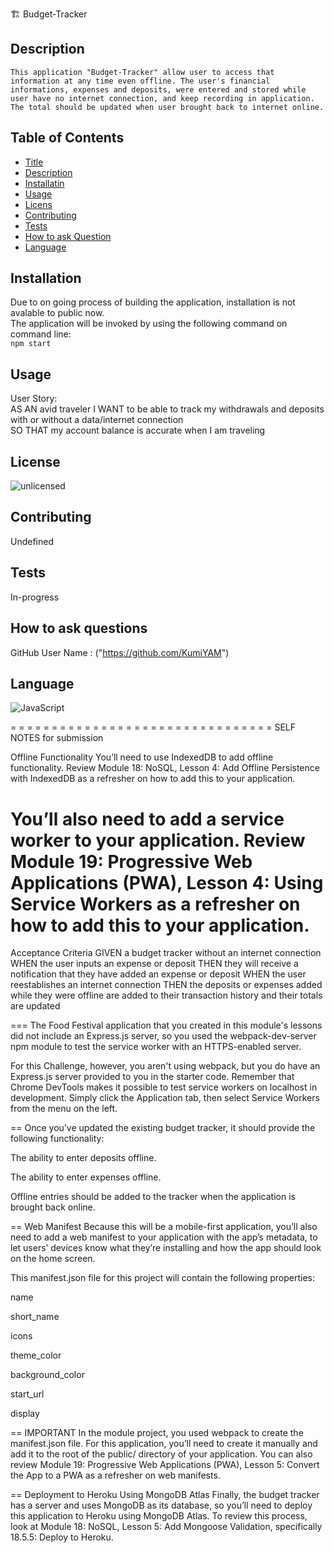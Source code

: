 🏗️ Budget-Tracker
## Description
    This application "Budget-Tracker" allow user to access that information at any time even offline. The user's financial informations, expenses and deposits, were entered and stored while user have no internet connection, and keep recording in application. The total should be updated when user brought back to internet online.   

## Table of Contents

- [Title](#title)
- [Description](#description)
- [Installatin](#installation)
- [Usage](#usage)
- [Licens](#license)
- [Contributing](#contributing)
- [Tests](#tests)
- [How to ask Question](#Questions)
- [Language](#language)

## Installation
   Due to on going process of building the application, installation is not avalable to public now.<br/>
   The application will be invoked by using the following command on command line:<br/>
   `npm start`

## Usage
User Story:<br/>
AS AN avid traveler
I WANT to be able to track my withdrawals and deposits with or without a data/internet connection<br/>
SO THAT my account balance is accurate when I am traveling<br/>
## License
![unlicensed](https://img.shields.io/badge/unlicense-%24%7Blicense%7D-green)


## Contributing
Undefined

## Tests
In-progress 

## How to ask questions
GitHub User Name :  ("https://github.com/KumiYAM")

## Language
<!-- ![JavaScript](https://img.shields.io/badge/ -->
![JavaScript](https://img.shields.io/badge/Language-JavaScript-yellow)



= = = = = = = = = = = = = = = = = = = = = = = = = = = = = = = =
SELF NOTES for submission 


Offline Functionality
You’ll need to use IndexedDB to add offline functionality. Review Module 18: NoSQL, Lesson 4: Add Offline Persistence with IndexedDB as a refresher on how to add this to your application.

You’ll also need to add a service worker to your application. Review Module 19: Progressive Web Applications (PWA), Lesson 4: Using Service Workers as a refresher on how to add this to your application.
===
Acceptance Criteria
GIVEN a budget tracker without an internet connection
WHEN the user inputs an expense or deposit
THEN they will receive a notification that they have added an expense or deposit
WHEN the user reestablishes an internet connection
THEN the deposits or expenses added while they were offline are added to their transaction history and their totals are updated

===
The Food Festival application that you created in this module's lessons did not include an Express.js server, so you used the webpack-dev-server npm module to test the service worker with an HTTPS-enabled server.

For this Challenge, however, you aren't using webpack, but you do have an Express.js server provided to you in the starter code. Remember that Chrome DevTools makes it possible to test service workers on localhost in development. Simply click the Application tab, then select Service Workers from the menu on the left.

==
Once you’ve updated the existing budget tracker, it should provide the following functionality:

The ability to enter deposits offline.

The ability to enter expenses offline.

Offline entries should be added to the tracker when the application is brought back online.

==
Web Manifest
Because this will be a mobile-first application, you’ll also need to add a web manifest to your application with the app’s metadata, to let users’ devices know what they’re installing and how the app should look on the home screen.

This manifest.json file for this project will contain the following properties:

name

short_name

icons

theme_color

background_color

start_url

display

==
IMPORTANT
In the module project, you used webpack to create the manifest.json file. For this application, you’ll need to create it manually and add it to the root of the public/ directory of your application. You can also review Module 19: Progressive Web Applications (PWA), Lesson 5: Convert the App to a PWA as a refresher on web manifests.

==
Deployment to Heroku Using MongoDB Atlas
Finally, the budget tracker has a server and uses MongoDB as its database, so you’ll need to deploy this application to Heroku using MongoDB Atlas. To review this process, look at Module 18: NoSQL, Lesson 5: Add Mongoose Validation, specifically 18.5.5: Deploy to Heroku.








